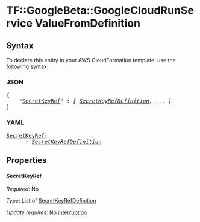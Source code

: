 # TF::GoogleBeta::GoogleCloudRunService ValueFromDefinition

## Syntax

To declare this entity in your AWS CloudFormation template, use the following syntax:

### JSON

<pre>
{
    "<a href="#secretkeyref" title="SecretKeyRef">SecretKeyRef</a>" : <i>[ <a href="secretkeyrefdefinition.md">SecretKeyRefDefinition</a>, ... ]</i>
}
</pre>

### YAML

<pre>
<a href="#secretkeyref" title="SecretKeyRef">SecretKeyRef</a>: <i>
      - <a href="secretkeyrefdefinition.md">SecretKeyRefDefinition</a></i>
</pre>

## Properties

#### SecretKeyRef

_Required_: No

_Type_: List of <a href="secretkeyrefdefinition.md">SecretKeyRefDefinition</a>

_Update requires_: [No interruption](https://docs.aws.amazon.com/AWSCloudFormation/latest/UserGuide/using-cfn-updating-stacks-update-behaviors.html#update-no-interrupt)

